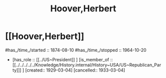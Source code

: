 ﻿---
aliases:
- Hoover,Herbert
- "Herbert Hoover"
- 
confidential: private
cssclasses: "private note"
draft: true
expiryDate: 
has_id_wikidata: Q35236
has_Template: '[[Extract~Note~Template]]'
isDeleted: false
isReadOnly: false
keywords: Hoover,Herbert
lang: en
layout: 
license: (c)copyrighted
linkTitle: Hoover,Herbert
publish: false
publishDate: 
tags:
- Hoover,Herbert
- 
title: Hoover,Herbert
type: private_note
---

# [[Hoover,Herbert]] 

#has_/time_/started :: 1874-08-10
#has_/time_/stopped  :: 1964-10-20
-   [has_role :: [[../US~President]] ] [is_member_of ::[[../../../../../Knowledge/History.internal/History~USA/US~Republican_Party]]] ] [created:: 1929-03-04]  [cancelled:: 1933-03-04]  

